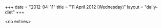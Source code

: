 +++
date = "2012-04-11"
title = "11 April 2012 (Wednesday)"
layout = "daily-diet"
+++

<p>&lt;no entries&gt;</p>